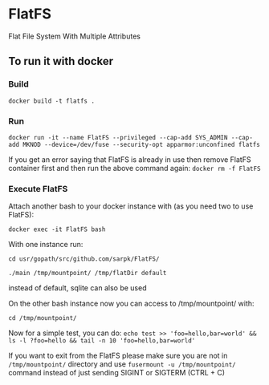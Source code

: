 # FlatFS
Flat File System With Multiple Attributes

## To run it with docker
### Build
`docker build -t flatfs .`
### Run
`docker run -it --name FlatFS --privileged --cap-add SYS_ADMIN --cap-add MKNOD --device=/dev/fuse --security-opt apparmor:unconfined flatfs`

If you get an error saying that FlatFS is already in use then remove FlatFS container first and then run the above command again:
`docker rm -f FlatFS`

### Execute FlatFS
Attach another bash to your docker instance with (as you need two to use FlatFS):

`docker exec -it FlatFS bash`

With one instance run:

`cd usr/gopath/src/github.com/sarpk/FlatFS/`

`./main /tmp/mountpoint/ /tmp/flatDir default`

instead of default, sqlite can also be used

On the other bash instance now you can access to /tmp/mountpoint/ with:

`cd /tmp/mountpoint/`

Now for a simple test, you can do:
`echo test >> 'foo=hello,bar=world' && ls -l ?foo=hello && tail -n 10 'foo=hello,bar=world'`

If you want to exit from the FlatFS please make sure you are not in `/tmp/mountpoint/` directory and use
`fusermount -u /tmp/mountpoint/`
command instead of just sending SIGINT or SIGTERM (CTRL + C)
